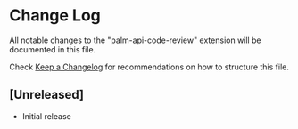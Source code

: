 # Change Log

All notable changes to the "palm-api-code-review" extension will be documented in this file.

Check [Keep a Changelog](http://keepachangelog.com/) for recommendations on how to structure this file.

## [Unreleased]

- Initial release